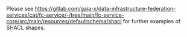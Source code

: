 Please see https://gitlab.com/gaia-x/data-infrastructure-federation-services/cat/fc-service/-/tree/main/fc-service-core/src/main/resources/defaultschema/shacl for further examples of SHACL shapes.
